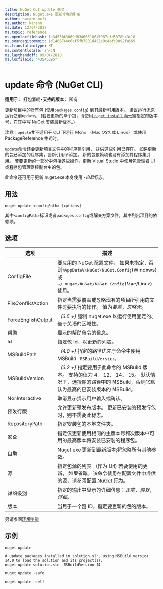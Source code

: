```yaml
---
title: NuGet CLI update 命令
description: Nuget.exe 更新命令的引用
author: karann-msft
ms.author: karann
ms.date: 12/07/2017
ms.topic: reference
ms.openlocfilehash: fc34550b3669d83466318645987cfd3078bc3c18
ms.sourcegitcommit: 1d1406764c6af5fb7801d462e0c4afc9092fa569
ms.translationtype: MT
ms.contentlocale: zh-CN
ms.lasthandoff: 09/04/2018
ms.locfileid: "43545095"
---
```

# <a name="update-command-nuget-cli"></a>update 命令 (NuGet CLI)

**适用于：** 打包消耗&bullet;**支持的版本：** 所有

更新项目中的所有包 (使用`packages.config`) 到其最新可用版本。 建议运行[还原](cli-ref-restore.md)运行之前`update`。 (若要更新的单个包，请使用[ `nuget install` ](cli-ref-install.md)而无需指定的版本号，在其中写 NuGet 安装最新版本。)

注意：`update`并不适用于 CLI 下运行 Mono （Mac OSX 或 Linux） 或使用 PackageReference 格式时。

`update`命令还会更新项目文件中的程序集引用、 提供这些引用已存在。 如果更新的包已添加的程序集，则新引用*不*添加。 新的包依赖项也没有添加其程序集引用。 若要更新的一部分中包括这些操作，更新 Visual Studio 中使用包管理器 UI 或程序包管理器控制台中的包。

此命令还可用于更新 nuget.exe 本身使用 *-自助*标志。

## <a name="usage"></a>用法

```cli
nuget update <configPath> [options]
```

其中`<configPath>`标识或者`packages.config`或解决方案文件，其中列出项目的依赖项。

## <a name="options"></a>选项

| 选项 | 描述 |
| --- | --- |
| ConfigFile | 要应用的 NuGet 配置文件。 如果未指定，否则`%AppData%\NuGet\NuGet.Config`(Windows) 或`~/.nuget/NuGet/NuGet.Config`(Mac/Linux) 使用。|
| FileConflictAction | 指定当需要覆盖或忽略现有的项目所引用的文件时要执行的操作。 值为*覆盖，忽略无*。 |
| ForceEnglishOutput | *（3.5 +)* 强制 nuget.exe 以运行使用固定的、 基于英语的区域性。 |
| 帮助 | 显示的帮助命令的信息。 |
| Id | 指定包 Id，以更新的列表。 |
| MSBuildPath | *（4.0 +)* 指定的路径优先于命令中使用 MSBuild `-MSBuildVersion`。 |
| MSBuildVersion | *（3.2 +)* 指定要用于此命令的 MSBuild 版本。 支持的值为 4、 12、 14、 15。 默认情况下，选择你的路径中的 MSBuild，否则它默认为最高的已安装版本的 MSBuild。 |
| NonInteractive | 取消显示提示用户输入或确认。 |
| 预发行版 | 允许更新预发布版本。 更新已安装的预发行包时，则不需要此标志。 |
| RepositoryPath | 指定安装包的本地文件夹。 |
| 安全 | 指定仅更新使用相同的主版本号和次版本中可用的最高版本将安装已安装的程序包。 |
| 自助 | Nuget.exe 更新到最新版本;将忽略所有其他参数。 |
| 源 | 指定包源的列表 （作为 Url) 若要使用的更新。 如果省略，该命令使用在配置文件中提供的源，请参阅[配置 NuGet 行为](../consume-packages/configuring-nuget-behavior.md)。 |
| 详细级别 | 指定的输出中显示的详细信息：*正常*，*静默*，*详细*。 |
| 版本 | 当用于一个包 ID，指定要更新的包的版本。 |

另请参阅[环境变量](cli-ref-environment-variables.md)

## <a name="examples"></a>示例

```cli
nuget update

# update packages installed in solution.sln, using MSBuild version 14.0 to load the solution and its project(s).
nuget update solution.sln -MSBuildVersion 14

nuget update -safe

nuget update -self
```
